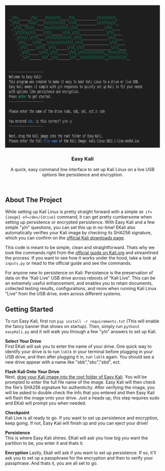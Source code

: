 <!-- PROJECT LOGO -->
<br />
<p align="center">
  <a href="https://github.com/github_username/repo_name">
    <img src="images/logo.png" alt="Logo" width="788" height="462">
  </a>

  <h3 align="center">Easy Kali</h3>

  <p align="center">
A quick, easy command line interface to set up Kali Linux on a live USB options like persistence and encryption.
<br />
</p>
<br />


<!-- ABOUT THE PROJECT -->

## About The Project

While setting up Kali Linux is pretty straight forward with a simple `dd if={image} of=/dev/{drive}` command, it can get pretty cumbersome when setting up persistence or encrypted persistence.  With Easy Kali and a few simple "y/n" questions, you can set this up in no-time! EKali also automatically verifies your Kali image by checking its SHA256 signature, which you can confirm on the <a href='https://www.kali.org/downloads/'>official Kali downloads page</a>.

This code is meant to be simple, clean and straightforward. Thats why we took the commands right from the <a href='https://www.kali.org/docs/usb/live-usb-install-with-linux/'>official guide on Kali.org</a> and streamlined the process.  If you want to see how it works under the hood, take a look at `inputs.py` or head to the official guide and see the commands.

For anyone new to persistence on Kali: Persistence is the preservation of data on the “Kali Live” USB drive across reboots of “Kali Live”. This can be an extremely useful enhancement, and enables you to retain documents, collected testing results, configurations, and more when running Kali Linux “Live” from the USB drive, even across different systems.

<!-- GETTING STARTED -->

## Getting Started

To run Easy Kali, first run `pip install -r requirements.txt` (This will enable the fancy banner that shows on startup). Then, simply run `python3 easyKali.py` and it will walk you through a few "y/n" answers to set up Kali. 

**Select Your Drive**  
First EKali will ask you to enter the name of your drive.  One quick way to identify your drive is to run `lsblk` in your terminal before plugging in your USB drive, and then after plugging it in, run `lsblk` again.  You should see a new drive appear with a name like "sbb","sbc","sbd", ect. 

**Flash Kali Onto Your Drive**  
Next, <u>drag your Kali image into the root folder of Easy Kali</u>. You will be prompted to enter the full file name of the image.  Easy Kali will then check the file's SHA256 signature for authenticity. After verifying the image, you will be asked to double check the info that you entered and then Easy Kali will flash the image onto your drive. 
Just a heads up, this step requires sudo and EKali will prompt you when needed. 

**Checkpoint**  
Kali Live is all ready to go. If you want to set up persistence and encryption, keep going. If not, Easy Kali will finish up and you can eject your drive!

**Persistence**  
This is where Easy Kali shines. EKali will ask you how big you want the partition to be, you enter it and thats it.

**Encryption** 
Lastly, Ekali will ask if you want to set up persistence. If so, it'll ask you to set up a passphrase for the encryption and then to verify your passphrase. And thats it, you are all set to go.
